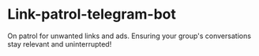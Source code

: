# Link-patrol-telegram-bot
On patrol for unwanted links and ads. Ensuring your group's conversations stay relevant and uninterrupted!
